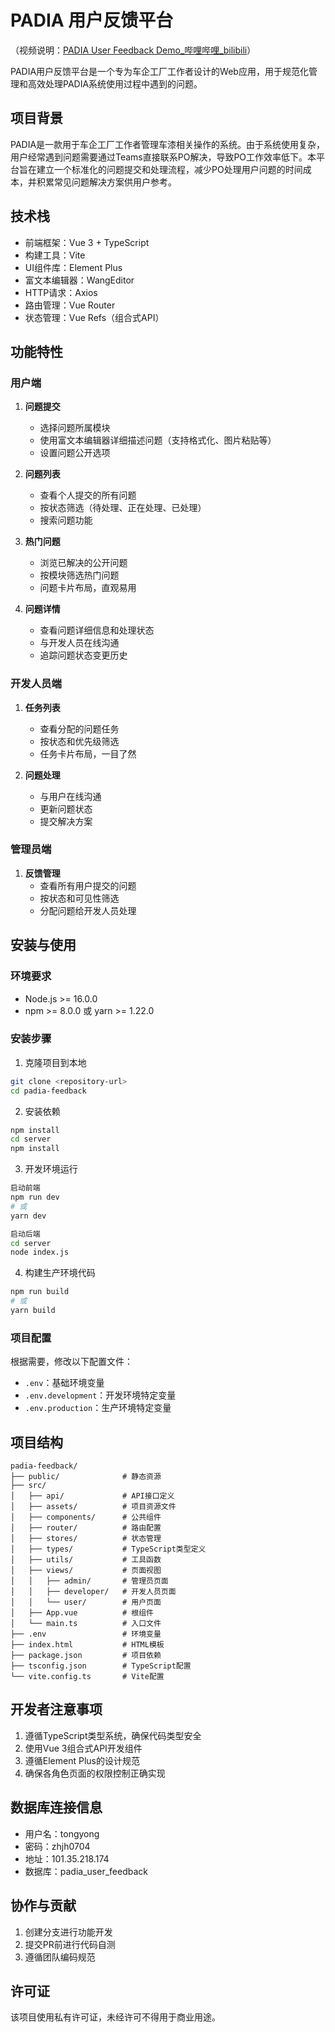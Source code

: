 # PADIA 用户反馈平台

（视频说明：[PADIA User Feedback Demo_哔哩哔哩_bilibili](https://www.bilibili.com/video/BV1kRZ6Y6E9b/?vd_source=6cebfb74eb1fc5510e18c96ef6974f6f)）


PADIA用户反馈平台是一个专为车企工厂工作者设计的Web应用，用于规范化管理和高效处理PADIA系统使用过程中遇到的问题。

## 项目背景

PADIA是一款用于车企工厂工作者管理车漆相关操作的系统。由于系统使用复杂，用户经常遇到问题需要通过Teams直接联系PO解决，导致PO工作效率低下。本平台旨在建立一个标准化的问题提交和处理流程，减少PO处理用户问题的时间成本，并积累常见问题解决方案供用户参考。

## 技术栈

- 前端框架：Vue 3 + TypeScript
- 构建工具：Vite
- UI组件库：Element Plus
- 富文本编辑器：WangEditor
- HTTP请求：Axios
- 路由管理：Vue Router
- 状态管理：Vue Refs（组合式API）

## 功能特性

### 用户端

1. **问题提交**
   - 选择问题所属模块
   - 使用富文本编辑器详细描述问题（支持格式化、图片粘贴等）
   - 设置问题公开选项

2. **问题列表**
   - 查看个人提交的所有问题
   - 按状态筛选（待处理、正在处理、已处理）
   - 搜索问题功能

3. **热门问题**
   - 浏览已解决的公开问题
   - 按模块筛选热门问题
   - 问题卡片布局，直观易用

4. **问题详情**
   - 查看问题详细信息和处理状态
   - 与开发人员在线沟通
   - 追踪问题状态变更历史

### 开发人员端

1. **任务列表**
   - 查看分配的问题任务
   - 按状态和优先级筛选
   - 任务卡片布局，一目了然

2. **问题处理**
   - 与用户在线沟通
   - 更新问题状态
   - 提交解决方案

### 管理员端

1. **反馈管理**
   - 查看所有用户提交的问题
   - 按状态和可见性筛选
   - 分配问题给开发人员处理

## 安装与使用

### 环境要求

- Node.js >= 16.0.0
- npm >= 8.0.0 或 yarn >= 1.22.0

### 安装步骤

1. 克隆项目到本地

```bash
git clone <repository-url>
cd padia-feedback
```

2. 安装依赖

```bash
npm install
cd server
npm install
```

3. 开发环境运行

```bash
启动前端
npm run dev
# 或
yarn dev

启动后端
cd server
node index.js
```

4. 构建生产环境代码

```bash
npm run build
# 或
yarn build
```

### 项目配置

根据需要，修改以下配置文件：

- `.env`：基础环境变量
- `.env.development`：开发环境特定变量
- `.env.production`：生产环境特定变量

## 项目结构

```
padia-feedback/
├── public/              # 静态资源
├── src/
│   ├── api/             # API接口定义
│   ├── assets/          # 项目资源文件
│   ├── components/      # 公共组件
│   ├── router/          # 路由配置
│   ├── stores/          # 状态管理
│   ├── types/           # TypeScript类型定义
│   ├── utils/           # 工具函数
│   ├── views/           # 页面视图
│   │   ├── admin/       # 管理员页面
│   │   ├── developer/   # 开发人员页面
│   │   └── user/        # 用户页面
│   ├── App.vue          # 根组件
│   └── main.ts          # 入口文件
├── .env                 # 环境变量
├── index.html           # HTML模板
├── package.json         # 项目依赖
├── tsconfig.json        # TypeScript配置
└── vite.config.ts       # Vite配置
```

## 开发者注意事项

1. 遵循TypeScript类型系统，确保代码类型安全
2. 使用Vue 3组合式API开发组件
3. 遵循Element Plus的设计规范
4. 确保各角色页面的权限控制正确实现

## 数据库连接信息

- 用户名：tongyong
- 密码：zhjh0704
- 地址：101.35.218.174
- 数据库：padia_user_feedback

## 协作与贡献

1. 创建分支进行功能开发
2. 提交PR前进行代码自测
3. 遵循团队编码规范

## 许可证

该项目使用私有许可证，未经许可不得用于商业用途。
